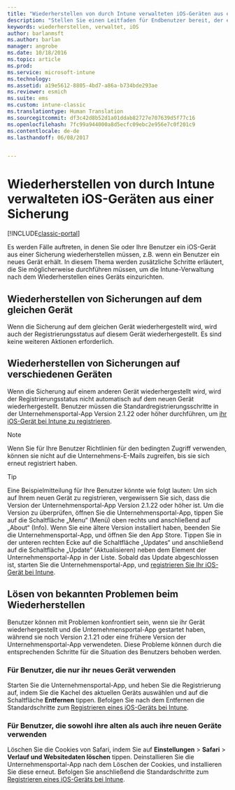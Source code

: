 ```yaml
---
title: "Wiederherstellen von durch Intune verwalteten iOS-Geräten aus einer Sicherung"
description: "Stellen Sie einen Leitfaden für Endbenutzer bereit, der erklärt, wie sie ihre Geräte nach der Wiederherstellung aus einer Sicherung erneut registrieren können."
keywords: wiederherstellen, verwaltet, iOS
author: barlanmsft
ms.author: barlan
manager: angrobe
ms.date: 10/18/2016
ms.topic: article
ms.prod: 
ms.service: microsoft-intune
ms.technology: 
ms.assetid: a19e5612-8805-4bd7-a86a-b734bde293ae
ms.reviewer: esmich
ms.suite: ems
ms.custom: intune-classic
ms.translationtype: Human Translation
ms.sourcegitcommit: df3c42d8b52d1a01ddab82727e707639d5f77c16
ms.openlocfilehash: 7fc99a944000a8d5ecfc09ebc2e956e7c0f201c9
ms.contentlocale: de-de
ms.lasthandoff: 06/08/2017


---
```


# <a name="restore-intune-managed-ios-devices-from-backup"></a>Wiederherstellen von durch Intune verwalteten iOS-Geräten aus einer Sicherung

[!INCLUDE[classic-portal](../includes/classic-portal.md)]

Es werden Fälle auftreten, in denen Sie oder Ihre Benutzer ein iOS-Gerät aus einer Sicherung wiederherstellen müssen, z.B. wenn ein Benutzer ein neues Gerät erhält. In diesem Thema werden zusätzliche Schritte erläutert, die Sie möglicherweise durchführen müssen, um die Intune-Verwaltung nach dem Wiederherstellen eines Geräts einzurichten.

## <a name="restoring-backups-onto-the-same-device"></a>Wiederherstellen von Sicherungen auf dem gleichen Gerät

Wenn die Sicherung auf dem gleichen Gerät wiederhergestellt wird, wird auch der Registrierungsstatus auf diesem Gerät wiederhergestellt. Es sind keine weiteren Aktionen erforderlich.

## <a name="restoring-backups-onto-different-devices"></a>Wiederherstellen von Sicherungen auf verschiedenen Geräten

Wenn die Sicherung auf einem anderen Gerät wiederhergestellt wird, wird der Registrierungsstatus nicht automatisch auf dem neuen Gerät wiederhergestellt. Benutzer müssen die Standardregistrierungsschritte in der Unternehmensportal-App Version 2.1.22 oder höher durchführen, um [ihr iOS-Gerät bei Intune zu registrieren](/intune-user-help/enroll-your-device-in-intune-ios).

> [!NOTE]
> Wenn Sie für Ihre Benutzer Richtlinien für den bedingten Zugriff verwenden, können sie nicht auf die Unternehmens-E-Mails zugreifen, bis sie sich erneut registriert haben.

> [!TIP]
> Eine Beispielmitteilung für Ihre Benutzer könnte wie folgt lauten: Um sich auf Ihrem neuen Gerät zu registrieren, vergewissern Sie sich, dass die Version der Unternehmensportal-App Version 2.1.22 oder höher ist. Um die Version zu überprüfen, öffnen Sie die Unternehmensportal-App, tippen Sie auf die Schaltfläche „Menu“ (Menü) oben rechts und anschließend auf „About“ (Info). Wenn Sie eine ältere Version installiert haben, beenden Sie die Unternehmensportal-App, und öffnen Sie den App Store. Tippen Sie in der unteren rechten Ecke auf die Schaltfläche „Updates“ und anschließend auf die Schaltfläche „Update“ (Aktualisieren) neben dem Element der Unternehmensportal-App in der Liste. Sobald das Update abgeschlossen ist, starten Sie die Unternehmensportal-App, und [registrieren Sie Ihr iOS-Gerät bei Intune](/intune-user-help/enroll-your-device-in-intune-ios).

## <a name="resolving-known-issues-with-restores"></a>Lösen von bekannten Problemen beim Wiederherstellen

Benutzer können mit Problemen konfrontiert sein, wenn sie ihr Gerät wiederhergestellt und die Unternehmensportal-App gestartet haben, während sie noch Version 2.1.21 oder eine frühere Version der Unternehmensportal-App verwendeten. Diese Probleme können durch die entsprechenden Schritte für die Situation des Benutzers behoben werden.

### <a name="for-users-who-will-only-use-their-new-device"></a>Für Benutzer, die nur ihr neues Gerät verwenden
Starten Sie die Unternehmensportal-App, und heben Sie die Registrierung auf, indem Sie die Kachel des aktuellen Geräts auswählen und auf die Schaltfläche __Entfernen__ tippen. Befolgen Sie nach dem Entfernen die Standardschritte zum [Registrieren eines iOS-Geräts bei Intune](/intune-user-help/enroll-your-device-in-intune-ios).

### <a name="for-users-who-will-use-both-their-old-and-new-devices"></a>Für Benutzer, die sowohl ihre alten als auch ihre neuen Geräte verwenden
Löschen Sie die Cookies von Safari, indem Sie auf __Einstellungen__ > __Safari__ > __Verlauf und Websitedaten löschen__ tippen. Deinstallieren Sie die Unternehmensportal-App nach dem Löschen der Cookies, und installieren Sie diese erneut. Befolgen Sie anschließend die Standardschritte zum [Registrieren eines iOS-Geräts bei Intune](/intune-user-help/enroll-your-device-in-intune-ios).

